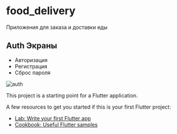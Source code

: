 # food_delivery

Приложения для заказа и доставки еды

## Auth Экраны

- Авторизация
- Регистрация
- Сброс пароля

![auth](https://user-images.githubusercontent.com/99508083/174943632-eba64d41-9082-41dc-832e-53407c62b306.png)



This project is a starting point for a Flutter application.

A few resources to get you started if this is your first Flutter project:

- [Lab: Write your first Flutter app](https://docs.flutter.dev/get-started/codelab)
- [Cookbook: Useful Flutter samples](https://docs.flutter.dev/cookbook)

